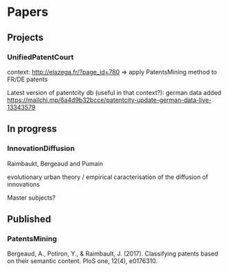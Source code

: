 
# Papers


## Projects

### UnifiedPatentCourt

context: http://elazega.fr/?page_id=780
=> apply PatentsMining method to FR/DE patents

Latest version of patentcity db (useful in that context?): german data added https://mailchi.mp/6a4d9b32bcce/patentcity-update-german-data-live-13343579


## In progress

### InnovationDiffusion

Raimbaukt, Bergeaud and Pumain

evolutionary urban theory / empirical caracterisation of the diffusion of innovations

Master subjects?

## Published

### PatentsMining

Bergeaud, A., Potiron, Y., & Raimbault, J. (2017). Classifying patents based on their semantic content. PloS one, 12(4), e0176310.

